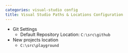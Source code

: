 ```yaml
---
categories: visual-studio config
title: Visual Studio Paths & Locations Configuration
---
```


 * Git Settings
   * Default Repository Location: `C:\src\github`
 * New projects location
   * `C:\src\playground`